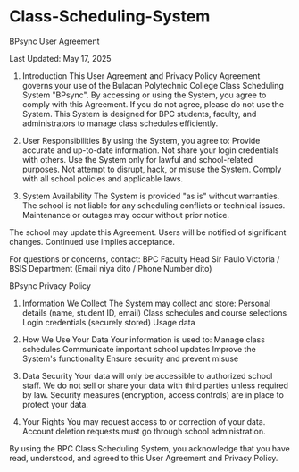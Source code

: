 # Class-Scheduling-System

   BPsync User Agreement

Last Updated: May 17, 2025

1. Introduction
This User Agreement and Privacy Policy Agreement governs your use of the Bulacan Polytechnic College Class Scheduling System "BPsync".
By accessing or using the System, you agree to comply with this Agreement. If you do not agree, please do not use the System.
This System is designed for BPC students, faculty, and administrators to manage class schedules efficiently.

2. User Responsibilities
By using the System, you agree to:
Provide accurate and up-to-date information.
Not share your login credentials with others.
Use the System only for lawful and school-related purposes.
Not attempt to disrupt, hack, or misuse the System.
Comply with all school policies and applicable laws.

4. System Availability
The System is provided "as is" without warranties.
The school is not liable for any scheduling conflicts or technical issues.
Maintenance or outages may occur without prior notice.

The school may update this Agreement. Users will be notified of significant changes.
Continued use implies acceptance.

For questions or concerns, contact: BPC Faculty Head Sir Paulo Victoria / BSIS Department (Email niya dito / Phone Number dito) 


  BPsync Privacy Policy

1. Information We Collect
The System may collect and store:
Personal details (name, student ID, email)
Class schedules and course selections
Login credentials (securely stored)
Usage data

2. How We Use Your Data
Your information is used to:
Manage class schedules
Communicate important school updates
Improve the System's functionality
Ensure security and prevent misuse

3. Data Security
Your data will only be accessible to authorized school staff.
We do not sell or share your data with third parties unless required by law.
Security measures (encryption, access controls) are in place to protect your data.

4. Your Rights
You may request access to or correction of your data.
Account deletion requests must go through school administration.

By using the BPC Class Scheduling System, you acknowledge that you have read, understood, and agreed to this User Agreement and Privacy Policy.
